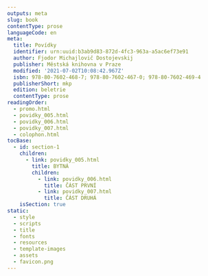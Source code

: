 ```yaml
---
outputs: meta
slug: book
contentType: prose
languageCode: en
meta:
  title: Povídky
  identifier: urn:uuid:b3ab9d83-872d-4fc3-963a-a5ac6ef73e91
  author: Fjodor Michajlovič Dostojevskij
  publisher: Městská knihovna v Praze
  modified: '2021-07-02T10:08:42.967Z'
  isbn: 978-80-7602-468-7; 978-80-7602-467-0; 978-80-7602-469-4
  publisherShort: mkp
  edition: beletrie
  contentType: prose
readingOrder:
  - promo.html
  - povidky_005.html
  - povidky_006.html
  - povidky_007.html
  - colophon.html
tocBase:
  - id: section-1
    children:
      - link: povidky_005.html
        title: BYTNÁ
        children:
          - link: povidky_006.html
            title: ČÁST PRVNÍ
          - link: povidky_007.html
            title: ČÁST DRUHÁ
    isSection: true
static:
  - style
  - scripts
  - title
  - fonts
  - resources
  - template-images
  - assets
  - favicon.png
---
```

